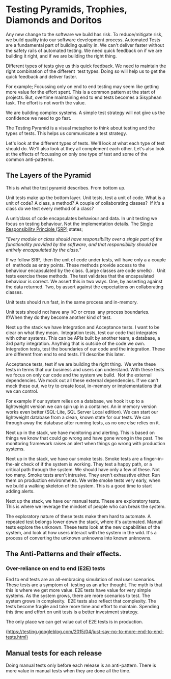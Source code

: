 # Testing Pyramids, Trophies, Diamonds and Doritos

Any new change to the software we build has risk. To reduce/mitigate risk, we build quality into our software development process. Automated Tests are a fundamental part of building quality in. We can't deliver faster without the safety rails of automated testing. We need quick feedback on if we are building it right, and if we are building the right thing.

Different types of tests give us this quick feedback. We need to maintain the right combination of the different  test types. Doing so will help us to get the quick feedback and deliver faster. 

For example; Focussing only on end to end testing may seem like getting more value for the effort spent. This is a common pattern at the start of projects. But, overtime maintaining end to end tests becomes a Sisyphean task. The effort is not worth the value.

We are building complex systems. A simple test strategy will not give us the confidence we need to go fast. 

The Testing Pyramid is a visual metaphor to think about testing and the types of tests. This helps us communicate a test strategy. 

Let's look at the different types of tests. We'll look at what each type of test should do. We'll also look at they all complement each other. Let's also look at the effects of focussing on only one type of test and some of the common anti-patterns.

## The Layers of the Pyramid

This is what the test pyramid describes. From bottom up.

Unit tests make up the bottom layer. Unit tests, test a unit of code. What is a unit of code? A class, a method? A couple of collaborating classes?  If it's a class do we test every method of a class?

A unit/class of code encapsulates behaviour and data. In unit testing we focus on testing behaviour. Not the implementation details. The [Single Responsibility Principle (SRP)](https://en.wikipedia.org/wiki/Single_responsibility_principle) states; 

"_Every module or class should have responsibility over a single part of the functionality provided by the software, and that responsibility should be entirely encapsulated by the class._"

If we follow SRP,  then the unit of code under tests, will have only a a couple of  methods as entry points. These methods provide access to the behaviour encapsulated by the class. (Large classes are code smells) .  Unit tests exercise these methods. The test validates that the encapsulated behaviour is correct. We assert this in two ways. One, by asserting against the data returned. Two, by assert against the expectations on collaborating classes. 

Unit tests should run fast, in the same process and in-memory.

Unit tests should not have any I/O or cross  any process boundaries. If/When they do they become another kind of test.

Next up the stack we have Integration and Acceptance tests. I want to be clear on what they mean.  Integration tests, test our code that integrates with other systems. This can be APIs built by another team, a database, a 3rd party integration. Anything that is outside of the code we own. Integration tests, test the boundaries of our code and the integration. These are different from end to end tests. I'll describe this later.

Acceptance tests, test if we are building the right thing.  We write these tests in terms that our business and users can understand. With these tests we focus on only our code and the system we build.  Not the external dependencies. We mock out all these external dependencies. If we can't mock these out, we try to create local, in-memory or implementations that we can control. 

For example if our system relies on a database, we hook it up to a lightweight version we can spin up in a container. An in memory version works even better (SQL-Lite, SQL Server Local edition). We can start our lightweight database from a clean, known state for our tests. We can through away the database after running tests, as no one else relies on it.

Next up in the stack, we have monitoring and alerting. This is based on things we know that could go wrong and have gone wrong in the past. The monitoring framework raises an alert when things go wrong with production systems.

Next up in the stack, we have our smoke tests. Smoke tests are a finger-in-the-air check of if the system is working. They test a happy path, or a critical path through the system. We should have only a few of these. Not too many. Smoke tests aren't intrusive. They aren't exhaustive either. Run them on production environments. We write smoke tests very early, when we build a walking skeleton of the system. This is a good time to start adding alerts. 

Next up the stack, we have our manual tests. These are exploratory tests. This is where we leverage the mindset of people who can break the system.

The exploratory nature of these tests make them hard to automate. A repeated test belongs lower down the stack, where it's automated. Manual tests explore the unknown. These tests look at the new capabilities of the system, and look at how users interact with the system in the wild. It's a process of converting the unknown unknowns into known unknowns. 

## The Anti-Patterns and their effects.

### Over-reliance on end to end (E2E) tests

End to end tests are an all-embracing simulation of real user scenarios. These tests are a symptom of  testing as an after thought. The myth is that this is where we get more value. E2E tests have value for very simple systems. As the system grows, there are more scenarios to test. The system grows in complexity.  E2E tests also reflect that complexity. The tests become fragile and take more time and effort to maintain. Spending this time and effort on unit tests is a better investment strategy.

The only place we can get value out of E2E tests is in production. 

([https://testing.googleblog.com/2015/04/just-say-no-to-more-end-to-end-tests.html)](https://testing.googleblog.com/2015/04/just-say-no-to-more-end-to-end-tests.html)

## Manual tests for each release

Doing manual tests only before each release is an anti-pattern. There is more value in manual tests when they are done all the time.